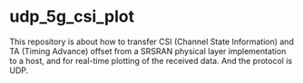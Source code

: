 # udp_5g_csi_plot
This repository is about how to transfer CSI (Channel State Information) and TA (Timing Advance) offset from a SRSRAN physical layer implementation to a host, and for real-time plotting of the received data. And the protocol is UDP.
